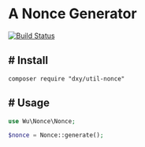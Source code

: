 # A Nonce Generator

[![Build Status](https://travis-ci.org/wbswjc/nonce-generator.png)](https://travis-ci.org/wbswjc/nonce-generator)

## # Install

```shell
composer require "dxy/util-nonce"
```

## # Usage

```php
use Wu\Nonce\Nonce;

$nonce = Nonce::generate();
```
